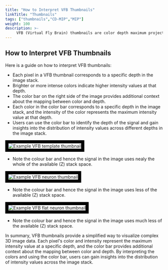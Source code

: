 ```yaml
---
title: "How to Interpret VFB Thumbnails"
linkTitle: "Thumbnails"
tags: ["thumbnails","CD-MIP","MIP"]
weight: 100
description: >-
     VFB (Virtual Fly Brain) thumbnails are color depth maximum projection images that allow users to visualize the distribution of intensity values across different depths in a 3D image stack. 
---
```


## How to Interpret VFB Thumbnails

Here is a guide on how to interpret VFB thumbnails:

- Each pixel in a VFB thumbnail corresponds to a specific depth in the image stack.
- Brighter or more intense colors indicate higher intensity values at that depth.
- The color bar on the right side of the image provides additional context about the mapping between color and depth.
- Each color in the color bar corresponds to a specific depth in the image stack, and the intensity of the color represents the maximum intensity value at that depth.
- Users can use the color bar to identify the depth of the signal and gain insights into the distribution of intensity values across different depths in the image stack.

<style>
img {
  border: 10px solid black;
}
</style>

![Example VFB template thumbnail](https://www.virtualflybrain.org/data/VFB/i/0010/1567/VFB_00101567/thumbnail.png)
* Note the colour bar and hence the signal in the image uses nealy the whole of the available (Z) stack space.

![Example VFB neuron thumbnail](http://www.virtualflybrain.org/data/VFB/i/0000/0001/VFB_00101567/thumbnail.png)
* Note the colour bar and hence the signal in the image uses less of the available (Z) stack space.

![Example VFB flat neuron thumbnail](http://virtualflybrain.org/data/VFB/i/0000/0123/VFB_00101567/thumbnail.png)
* Note the colour bar and hence the signal in the image uses much less of the available (Z) stack space.

In summary, VFB thumbnails provide a simplified way to visualize complex 3D image data. Each pixel's color and intensity represent the maximum intensity value at a specific depth, and the color bar provides additional context about the mapping between color and depth. By interpreting the colors and using the color bar, users can gain insights into the distribution of intensity values across the image stack.

